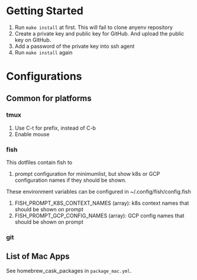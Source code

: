 # Getting Started
1. Run `make install` at first. This will fail to clone anyenv repository
1. Create a private key and public key for GitHub. And upload the public key on GitHub.
1. Add a password of the private key into ssh agent
1. Run `make install` again


# Configurations
## Common for platforms
### tmux
1. Use C-t for prefix, instead of C-b
2. Enable mouse

### fish
This dotfiles contain fish to
1. prompt configuration for minimumlist, but show k8s or GCP configuration names if they should be shown.

These environment variables can be configured in ~/.config/fish/config.fish
1. FISH_PROMPT_K8S_CONTEXT_NAMES (array): k8s context names that should be shown on prompt
2. FISH_PROMPT_GCP_CONFIG_NAMES (array): GCP config names that should be shown on prompt

### git


## List of Mac Apps
See homebrew_cask_packages in `package_mac.yml`.
